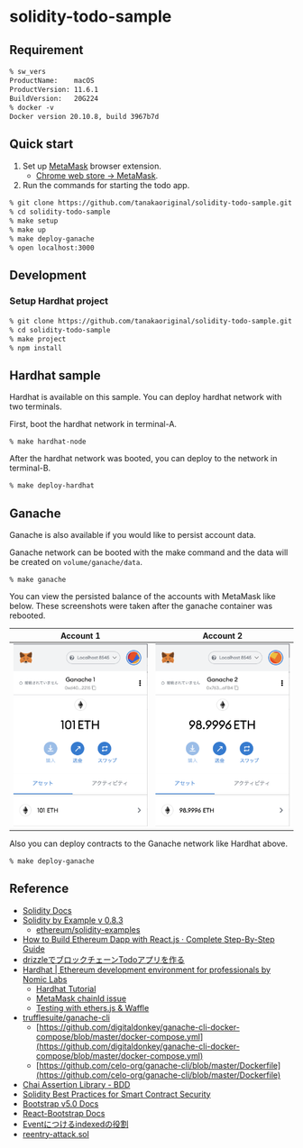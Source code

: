 # solidity-todo-sample

## Requirement

```shell
% sw_vers
ProductName:    macOS
ProductVersion: 11.6.1
BuildVersion:   20G224
% docker -v
Docker version 20.10.8, build 3967b7d
```

## Quick start

1. Set up [MetaMask](https://metamask.io/) browser extension.
    - [Chrome web store -> MetaMask](https://chrome.google.com/webstore/detail/metamask/nkbihfbeogaeaoehlefnkodbefgpgknn?hl=ja).
2. Run the commands for starting the todo app.

```shell
% git clone https://github.com/tanakaoriginal/solidity-todo-sample.git
% cd solidity-todo-sample
% make setup
% make up
% make deploy-ganache
% open localhost:3000
```

## Development

### Setup Hardhat project

```shell
% git clone https://github.com/tanakaoriginal/solidity-todo-sample.git
% cd solidity-todo-sample
% make project
% npm install
```

## Hardhat sample

Hardhat is available on this sample. You can deploy hardhat network with two terminals.

First, boot the hardhat network in terminal-A.

```shell
% make hardhat-node
```

After the hardhat network was booted, you can deploy to the network in terminal-B.

```shell
% make deploy-hardhat
```

## Ganache

Ganache is also available if you would like to persist account data.

Ganache network can be booted with the make command and the data will be created on `volume/ganache/data`.

```shell
% make ganache
```

You can view the persisted balance of the accounts with MetaMask like below. These screenshots were taken after the ganache container was rebooted.

| Account 1 | Account 2 |
|---|---|
|![Ganache Account 1](./docs/img/ganache-account-1.png)|![Ganache Account 2](./docs/img/ganache-account-2.png)|

Also you can deploy contracts to the Ganache network like Hardhat above.

```shell
% make deploy-ganache
```

## Reference

- [Solidity Docs](https://solidity-jp.readthedocs.io/ja/latest/index.html)
- [Solidity by Example v 0.8.3](https://solidity-by-example.org/)
  - [ethereum/solidity-examples](https://github.com/ethereum/solidity-examples)
- [How to Build Ethereum Dapp with React.js · Complete Step-By-Step Guide](https://www.dappuniversity.com/articles/ethereum-dapp-react-tutorial)
- [drizzleでブロックチェーンTodoアプリを作る](https://qiita.com/hitsuji-haneta/items/5d4f7717335a2887d197#%E3%83%95%E3%83%AD%E3%83%B3%E3%83%88%E3%82%A8%E3%83%B3%E3%83%89%E5%81%B4%E3%81%AE%E6%A7%8B%E7%AF%89)
- [Hardhat | Ethereum development environment for professionals by Nomic Labs](https://hardhat.org/)
  - [Hardhat Tutorial](https://hardhat.org/tutorial/)
  - [MetaMask chainId issue](https://hardhat.org/metamask-issue.html)
  - [Testing with ethers.js & Waffle](https://hardhat.org/guides/waffle-testing.html)
- [trufflesuite/ganache-cli](https://hub.docker.com/r/trufflesuite/ganache-cli/dockerfile)
  - [https://github.com/digitaldonkey/ganache-cli-docker-compose/blob/master/docker-compose.yml](https://github.com/digitaldonkey/ganache-cli-docker-compose/blob/master/docker-compose.yml)
  - [https://github.com/celo-org/ganache-cli/blob/master/Dockerfile](https://github.com/celo-org/ganache-cli/blob/master/Dockerfile)
- [Chai Assertion Library - BDD](https://www.chaijs.com/api/bdd/)
- [Solidity Best Practices for Smart Contract Security](https://consensys.net/blog/developers/solidity-best-practices-for-smart-contract-security/)
- [Bootstrap v5.0 Docs](https://getbootstrap.jp/docs/5.0/getting-started/introduction/)
- [React-Bootstrap Docs](https://react-bootstrap.netlify.app/getting-started/introduction/)
- [Eventにつけるindexedの役割](https://y-nakajo.hatenablog.com/entry/2017/12/08/144643)
- [reentry-attack.sol](https://github.com/raineorshine/solidity-by-example#reentry-attacksol)